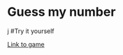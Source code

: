 # Guess my number

j
#Try it yourself 

[Link to game](https://mariyka-soul.github.io/Guess-My-Number/)
